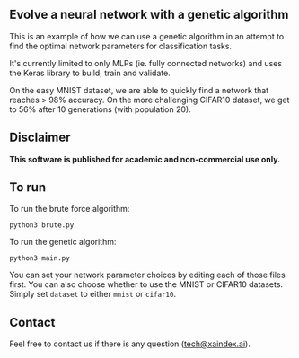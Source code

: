 ## Evolve a neural network with a genetic algorithm

This is an example of how we can use a genetic algorithm in an attempt to find the optimal network parameters for classification tasks.

It's currently limited to only MLPs (ie. fully connected networks) and uses the Keras library to build, train and validate.

On the easy MNIST dataset, we are able to quickly find a network that reaches > 98% accuracy. On the more challenging CIFAR10 dataset, we get to 56% after 10 generations (with population 20).

## Disclaimer 
**This software is published for academic and non-commercial use only.**

## To run

To run the brute force algorithm:

```python3 brute.py```

To run the genetic algorithm:

```python3 main.py```

You can set your network parameter choices by editing each of those files first. You can also choose whether to use the MNIST or CIFAR10 datasets. Simply set `dataset` to either `mnist` or `cifar10`.

## Contact
Feel free to contact us if there is any question (tech@xaindex.ai).
